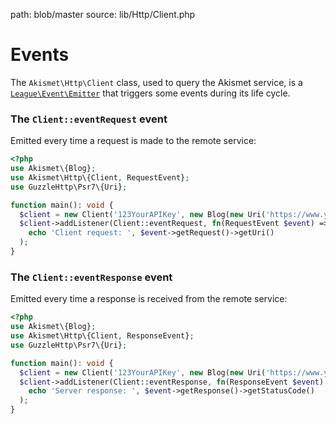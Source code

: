 path: blob/master
source: lib/Http/Client.php

# Events
The `Akismet\Http\Client` class, used to query the Akismet service, is a [`League\Event\Emitter`](https://event.thephpleague.com/2.0/emitter/basic-usage) that triggers some events during its life cycle.

### The `Client::eventRequest` event
Emitted every time a request is made to the remote service:

```php
<?php
use Akismet\{Blog};
use Akismet\Http\{Client, RequestEvent};
use GuzzleHttp\Psr7\{Uri};

function main(): void {
  $client = new Client('123YourAPIKey', new Blog(new Uri('https://www.yourblog.com')));
  $client->addListener(Client::eventRequest, fn(RequestEvent $event) =>
    echo 'Client request: ', $event->getRequest()->getUri()
  );
}
```

### The `Client::eventResponse` event
Emitted every time a response is received from the remote service:

```php
<?php
use Akismet\{Blog};
use Akismet\Http\{Client, ResponseEvent};
use GuzzleHttp\Psr7\{Uri};

function main(): void {
  $client = new Client('123YourAPIKey', new Blog(new Uri('https://www.yourblog.com')));
  $client->addListener(Client::eventResponse, fn(ResponseEvent $event) =>
    echo 'Server response: ', $event->getResponse()->getStatusCode()
  );
}
```
